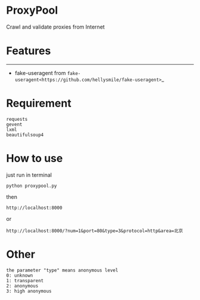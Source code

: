 # ProxyPool
Crawl and validate proxies from Internet

# Features
********
* fake-useragent from `fake-useragent<https://github.com/hellysmile/fake-useragent>`_

# Requirement
```
requests
gevent
lxml
beautifulsoup4
```
# How to use
just run in terminal
```
python proxypool.py
```
then
```
http://localhost:8000
```
or
```
http://localhost:8000/?num=1&port=80&type=3&protocol=http&area=北京
```
# Other
```
the parameter "type" means anonymous level
0: unknown
1: transparent
2: anonymous
3: high anonymous
```
